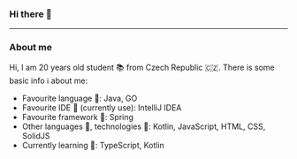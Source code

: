 ### Hi there 👋
---
### About me
Hi, I am 20 years old student 📚 from Czech Republic 🇨🇿. There is some basic info ℹ️ about me:
- Favourite language 💬: Java, GO
- Favourite IDE 📑 (currently use): IntelliJ IDEA
- Favourite framework :leaves:: Spring
- Other languages 💬, technologies :wrench:: Kotlin, JavaScript, HTML, CSS, SolidJS
- Currently learning :school:: TypeScript, Kotlin


<!--
**KubaX24/KubaX24** is a ✨ _special_ ✨ repository because its `README.md` (this file) appears on your GitHub profile.

Here are some ideas to get you started:

- 🔭 I’m currently working on ...
- 🌱 I’m currently learning ...
- 👯 I’m looking to collaborate on ...
- 🤔 I’m looking for help with ...
- 💬 Ask me about ...
- 📫 How to reach me: ...
- 😄 Pronouns: ...
- ⚡ Fun fact: ...
-->
